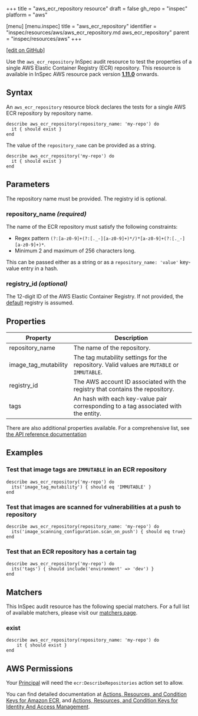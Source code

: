 +++
title = "aws_ecr_repository resource"
draft = false
gh_repo = "inspec"
platform = "aws"

[menu]
  [menu.inspec]
    title = "aws_ecr_repository"
    identifier = "inspec/resources/aws/aws_ecr_repository.md aws_ecr_repository"
    parent = "inspec/resources/aws"
+++

[\[edit on GitHub\]](https://github.com/inspec/inspec/blob/main/docs-chef-io/content/aws_ecr_repository.md)

Use the `aws_ecr_repository` InSpec audit resource to test the properties of a single AWS Elastic Container Registry (ECR) repository.
This resource is available in InSpec AWS resource pack version **[1.11.0](https://github.com/inspec/inspec-aws/releases/tag/v1.11.0)** onwards.

## Syntax

An `aws_ecr_repository` resource block declares the tests for a single AWS ECR repository by repository name.

    describe aws_ecr_repository(repository_name: 'my-repo') do
      it { should exist }
    end

The value of the `repository_name` can be provided as a string.

    describe aws_ecr_repository('my-repo') do
      it { should exist }
    end

## Parameters

The repository name must be provided. The registry id is optional.

### repository_name _(required)_

The name of the ECR repository must satisfy the following constraints:

- Regex pattern `(?:[a-z0-9]+(?:[._-][a-z0-9]+)*/)*[a-z0-9]+(?:[._-][a-z0-9]+)*`.
- Minimum 2 and maximum of 256 characters long.

This can be passed either as a string or as a `repository_name: 'value'` key-value entry in a hash.

### registry_id _(optional)_

The 12-digit ID of the AWS Elastic Container Registry. If not provided, the [default](https://docs.aws.amazon.com/AmazonECR/latest/APIReference/API_DescribeRepositories.html) registry is assumed.

## Properties

| Property             | Description                                                                                |
| -------------------- | ------------------------------------------------------------------------------------------ |
| repository_name      | The name of the repository.                                                                |
| image_tag_mutability | The tag mutability settings for the repository. Valid values are `MUTABLE` or `IMMUTABLE`. |
| registry_id          | The AWS account ID associated with the registry that contains the repository.              |
| tags                 | An hash with each key-value pair corresponding to a tag associated with the entity.        |

There are also additional properties available. For a comprehensive list, see [the API reference documentation](https://docs.aws.amazon.com/AmazonECR/latest/APIReference/API_Repository.html)

## Examples

### Test that image tags are `IMMUTABLE` in an ECR repository

    describe aws_ecr_repository('my-repo') do
      its('image_tag_mutability') { should eq 'IMMUTABLE' }
    end

### Test that images are scanned for vulnerabilities at a push to repository

    describe aws_ecr_repository(repository_name: 'my-repo') do
      its('image_scanning_configuration.scan_on_push') { should eq true}
    end

### Test that an ECR repository has a certain tag

    describe aws_ecr_repository('my-repo') do
      its('tags') { should include('environment' => 'dev') }
    end

## Matchers

This InSpec audit resource has the following special matchers. For a full list of available matchers, please visit our [matchers page](/inspec/matchers/).

### exist

    describe aws_ecr_repository(repository_name: 'my-repo') do
        it { should exist }
    end

## AWS Permissions

Your [Principal](https://docs.aws.amazon.com/IAM/latest/UserGuide/intro-structure.html#intro-structure-principal) will need the `ecr:DescribeRepositories` action set to allow.

You can find detailed documentation at [Actions, Resources, and Condition Keys for Amazon ECR](https://docs.aws.amazon.com/AmazonECR/latest/APIReference/API_Operations.html), and [Actions, Resources, and Condition Keys for Identity And Access Management](https://docs.aws.amazon.com/IAM/latest/UserGuide/list_identityandaccessmanagement.html).
